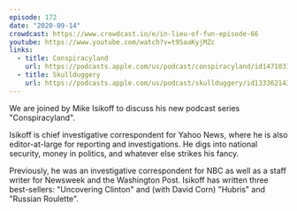 ```yaml
---
episode: 172
date: "2020-09-14"
crowdcast: https://www.crowdcast.io/e/in-lieu-of-fun-episode-66
youtube: https://www.youtube.com/watch?v=t9SaaKyjMZc
links:
  - title: Conspiracyland
    url: https://podcasts.apple.com/us/podcast/conspiracyland/id1471037693
  - title: Skullduggery
    url: https://podcasts.apple.com/us/podcast/skullduggery/id1333621434
---
```

We are joined by Mike Isikoff to discuss his new podcast series "Conspiracyland".

Isikoff is chief investigative correspondent for Yahoo News, where he is also
editor-at-large for reporting and investigations. He digs into national
security, money in politics, and whatever else strikes his fancy.

Previously, he was an investigative correspondent for NBC as well as a staff
writer for Newsweek and the Washington Post. Isikoff has written three
best-sellers: "Uncovering Clinton" and (with David Corn) "Hubris" and "Russian
Roulette".
